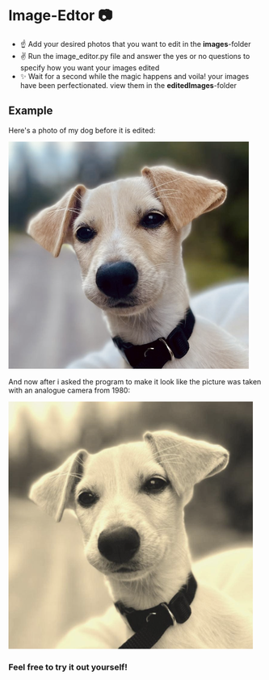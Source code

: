 # Image-Edtor 📷

- ☝️ Add your desired photos that you want to edit in the **images**-folder
- ✌️ Run the image_editor.py file and answer the yes or no questions to specify how you want your images edited
- ✨ Wait for a second while the magic happens and voila! your images have been perfectionated. view them in the **editedImages**-folder

## Example

Here's a photo of my dog before it is edited:

![alt text](images_for_readme/image-2.png)

And now after i asked the program to make it look like the picture was taken with an analogue camera from 1980:

![alt text](images_for_readme/image-1.png)

### Feel free to try it out yourself!


